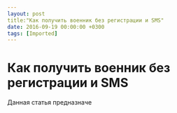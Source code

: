 ```yaml
---
layout: post
title:"Как получить военник без регистрации и SMS"
date: 2016-09-19 00:00:00 +0300
tags: [Imported]
---
```

# Как получить военник без регистрации и SMS 

Данная статья предназначе